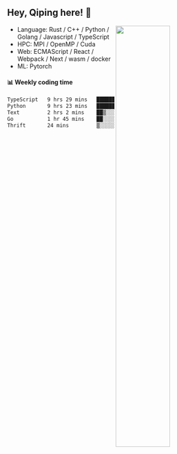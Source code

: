 

## Hey, Qiping here! :wave:

[<img align="right" width="50%" src="https://github-readme-stats.vercel.app/api?username=ppppqp&theme=dark&show_icons=true">](https://metrics.lecoq.io/ppppqp?template=classic)



-   Language: Rust / C++ / Python / Golang / Javascript / TypeScript
-   HPC: MPI / OpenMP / Cuda
-   Web: ECMAScript / React / Webpack / Next / wasm / docker
-   ML: Pytorch



#### :bar_chart: Weekly coding time

<!--START_SECTION:waka-->

```txt
TypeScript   9 hrs 29 mins   ██████████▒░░░░░░░░░░░░░░   40.80 %
Python       9 hrs 23 mins   ██████████░░░░░░░░░░░░░░░   40.34 %
Text         2 hrs 2 mins    ██▒░░░░░░░░░░░░░░░░░░░░░░   08.79 %
Go           1 hr 45 mins    ██░░░░░░░░░░░░░░░░░░░░░░░   07.53 %
Thrift       24 mins         ▒░░░░░░░░░░░░░░░░░░░░░░░░   01.76 %
```

<!--END_SECTION:waka-->
